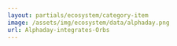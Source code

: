 ```yaml
---
layout: partials/ecosystem/category-item
image: /assets/img/ecosystem/data/alphaday.png
url: Alphaday-integrates-Orbs
---
```

